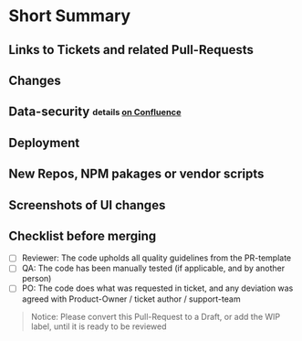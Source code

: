 # Short Summary

<!-- write a short explanation of what this Pull Request does -->

<!--
  This is a template to add as much information as possible to the pull request, to help reviewers and as a checklist for you.
  Please feel out all possible sections.

  Quality guidelines:
    - Code should be self-explanatory; Document code that is not self-explanatory
    - Code respects SOLID principles, DRY, YAGNI, KISS
    - Think about potential bugs this Pull Request might introduce
    - Keep security in mind
    - Write tests (Unit and Integration), including for error cases. Don't decrease coverage
    - Business logic should be implemented in the API; never trust the client
    - UI changes should be discussed & agreed with the UX-Team before staring
    - Keep the CHANGELOG up-to-date
    - Boyscout rule: leave the code in a better state than you found it. Remove unnecessary lines. Listen to the linter.
-->

## Links to Tickets and related Pull-Requests

<!--
Base links to copy
- https://ticketsystem.hpi-schul-cloud.org/browse/SC-????
- https://github.com/hpi-schul-cloud/schulcloud-server/pull/????
- https://github.com/hpi-schul-cloud/end-to-end-tests/pull/????
- https://github.com/hpi-schul-cloud/schulcloud-client/pull/????
-->

## Changes

<!--
  What will the PR change?
  Why are the changes required?
  Link to documentation / tickets if exists, or provide more details here if not.
-->

## Data-security <sub><sup>details [on Confluence](https://docs.hpi-schul-cloud.org/x/2S3GBg)</sup></sub>

<!--
  Please note here about:
  - any data model changes
  - any changes about logging of user data
  - any changes about permissions
  - user input, authentication and other user data related things
  If you are not sure if it is relevant, take a look at confluence or ask the data-security team.
-->

## Deployment

<!--
  Keep in mind to changes to seed data, if changes are done by migration scripts.
  Changes to the infrastructure have to discussed with the devops.
  This information should be shown also in corresponding ticket, and collected on deployment release ticket.

  This point should includes following information:
  - What else is required for deployment?
  - Environment variables like FEATURE_XY=true
  - Are there any migration scripts to be run?
  - other requirements
-->

## New Repos, NPM pakages or vendor scripts

<!--
  Keep in mind the stability, performance, activity and author.
  Describe why it is needed.
-->

## Screenshots of UI changes

<!--
  For UI changes, insert screenshots here. Has this been reviewed / with UX team?
-->

## Checklist before merging

- [ ] Reviewer: The code upholds all quality guidelines from the PR-template
- [ ] QA: The code has been manually tested (if applicable, and by another person)
- [ ] PO: The code does what was requested in ticket, and any deviation was agreed with Product-Owner / ticket author / support-team

> Notice: Please convert this Pull-Request to a Draft, or add the WIP label, until it is ready to be reviewed
